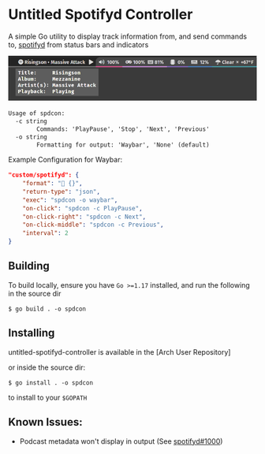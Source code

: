 # Untitled Spotifyd Controller
A simple Go utility to display track information from, and send commands to, [spotifyd](https://github.com/Spotifyd/spotifyd) from status bars and indicators

![spdcon running in Waybar in Sway](docs/spdcon_waybar.png)

```
Usage of spdcon:
  -c string
        Commands: 'PlayPause', 'Stop', 'Next', 'Previous'
  -o string
        Formatting for output: 'Waybar', 'None' (default)
```

Example Configuration for Waybar:
```json
"custom/spotifyd": {
    "format": " {}",
    "return-type": "json",
    "exec": "spdcon -o waybar",
    "on-click": "spdcon -c PlayPause",
    "on-click-right": "spdcon -c Next",
    "on-click-middle": "spdcon -c Previous",
    "interval": 2
}
```

## Building

To build locally, ensure you have `Go >=1.17` installed, and run the following in the source dir

```
$ go build . -o spdcon
```

## Installing

untitled-spotifyd-controller is available in the [Arch User Repository]

or inside the source dir:

```
$ go install . -o spdcon 
```

to install to your `$GOPATH`

## Known Issues:
* Podcast metadata won't display in output (See [spotifyd#1000](https://github.com/Spotifyd/spotifyd/issues/1000))
